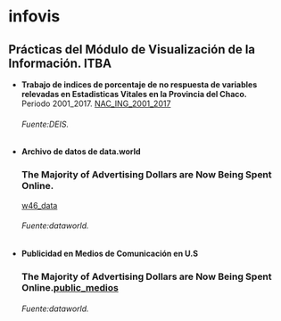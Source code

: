 # infovis

## Prácticas del Módulo de Visualización de la Información. ITBA

  - **Trabajo de indices de porcentaje de no respuesta de variables relevadas en Estadisticas Vitales en la Provincia del Chaco.**  
    Periodo 2001_2017. [NAC_ING_2001_2017](https://cdlezana.github.io/infovis/Nac_NR_2001.html)  
    ###### Fuente:DEIS.

  - **Archivo de datos de data.world**  
    ### The Majority of Advertising Dollars are Now Being Spent Online.  
      [w46_data](https://cdlezana.github.io/infovis/w46_data.tsv)  
      ###### Fuente:dataworld.

  - **Publicidad en Medios de Comunicación en U.S**  
    ### The Majority of Advertising Dollars are Now Being Spent Online.[public_medios](https:/cdlezana.github.io/infovis/public_medios.html)
    ###### Fuente:dataworld.
